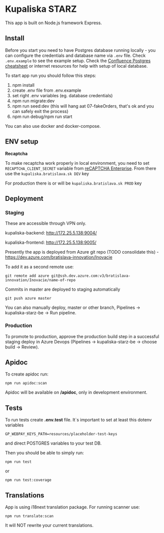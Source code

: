 # Kupaliska STARZ

This app is built on Node.js framework Express.

## Install

Before you start you need to have Postgres database running locally - you can configure the credentials and database name via `.env` file. Check `.env.example` to see the example setup. Check the [Confluence Postgres cheatsheet](https://inovaciebratislava.atlassian.net/wiki/spaces/DEV/overview?homepageId=98745) or internet resources for help with setup of local database.

To start app run you should follow this steps:

1. npm install
2. create .env file from .env.example
3. set right .env variables (eg. database credentials)
4. npm run migrate:dev
5. npm run seed:dev (this will hang aat 07-fakeOrders, that's ok and you can safely exit the process)
6. npm run debug/npm run start

You can also use docker and docker-compose.

## ENV setup

**Recaptcha**

To make recaptcha work properly in local environment, you need to set `RECAPTCHA_CLIENT_SECRET` variable from
[reCAPTCHA Enterprise](https://console.cloud.google.com/security/recaptcha). From there use the `kupaliska.bratislava.sk DEV` key

For production there is or will be `kupaliska.bratislava.sk PROD` key

## Deployment

### Staging

These are accessible through VPN only.

kupaliska-backend: http://172.25.5.138:9004/

kupaliska-frontend: http://172.25.5.138:9005/

Presently the app is deployed from Azure git repo (TODO consolidate this) - https://dev.azure.com/bratislava-innovation/Inovacie

To add it as a second remote use:

```
git remote add azure git@ssh.dev.azure.com:v3/bratislava-innovation/Inovacie/name-of-repo
```

Commits in master are deployed to staging automatically

```
git push azure master
```

You can also manually deploy, master or other branch, Pipelines -> kupaliska-starz-be -> Run pipeline.

### Production

To promote to production, approve the production build step in a successful staging deploy in Azure Devops (Pipelines -> kupaliska-starz-be -> choose build -> Review).

## Apidoc

To create apidoc run:

`npm run apidoc:scan`

Apidoc will be available on **/apidoc**, only in development environment.

## Tests

To run tests create **.env.test** file.
It`s important to set at least this dotenv variables

```GP_WEBPAY_KEYS_PATH=resources/placeholder-test-keys```

and direct POSTGRES variables to your test DB.

Then you should be able to simply run:

`npm run test`

or

`npm run test:coverage`

## Translations

App is using i18next translation package. For running scanner use:

```npm run translate:scan```

It will NOT rewrite your current translations.
